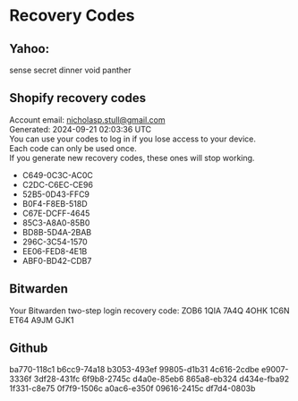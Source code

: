 # **Recovery Codes**

## **Yahoo:**

sense secret dinner void panther

## **Shopify recovery codes**

Account email: nicholasp.stull@gmail.com  
Generated: 2024-09-21 02:03:36 UTC  
You can use your codes to log in if you lose access to your device.  
Each code can only be used once.  
If you generate new recovery codes, these ones will stop working.

* C649-0C3C-AC0C  
* C2DC-C6EC-CE96  
* 52B5-0D43-FFC9  
* B0F4-F8EB-518D  
* C67E-DCFF-4645  
* 85C3-A8A0-85B0  
* BD8B-5D4A-2BAB   
* 296C-3C54-1570  
* EE06-FED8-4E1B  
* ABF0-BD42-CDB7


## Bitwarden
Your Bitwarden two-step login recovery code:
ZOB6 1QIA 7A4Q 4OHK 1C6N ET64 A9JM GJK1

## Github
ba770-118c1 
b6cc9-74a18 
b3053-493ef 
99805-d1b31 
4c616-2cdbe 
e9007-3336f 
3df28-431fc 
6f9b8-2745c 
d4a0e-85eb6 
865a8-eb324 
d434e-fba92 
1f331-c8e75 
0f7f9-1506c 
a0ac6-e350f 
09616-2415c 
df7d4-0803b
